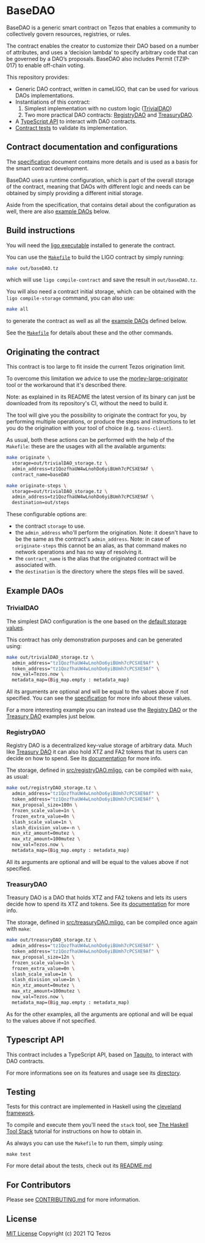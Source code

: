 # BaseDAO

BaseDAO is a generic smart contract on Tezos that enables a community to collectively govern resources, registries, or rules.

The contract enables the creator to customize their DAO based on a number of attributes, and uses a ‘decision lambda’ to specify arbitrary code that can be governed by a DAO’s proposals.
BaseDAO also includes Permit (TZIP-017) to enable off-chain voting.

This repository provides:
* Generic DAO contract, written in cameLIGO, that can be used for various DAOs implementations.
* Instantiations of this contract:
  1. Simplest implementation with no custom logic ([TrivialDAO](#trivialdao))
  2. Two more practical DAO contracts: [RegistryDAO](#registrydao) and [TreasuryDAO](#treasurydao).
* A [TypeScript API](#typescript-api) to interact with DAO contracts.
* [Contract tests](#testing) to validate its implementation.

## Contract documentation and configurations

The [specification](docs/specification.md) document contains more details and is used as a basis for the smart contract development.

BaseDAO uses a runtime configuration, which is part of the overall storage of the
contract, meaning that DAOs with different logic and needs can be obtained by
simply providing a different initial storage.

Aside from the specification, that contains detail about the configuration as
well, there are also [example DAOs](#example-daos) below.

## Build instructions

You will need the [ligo executable](https://ligolang.org/docs/intro/installation) installed to generate the contract.

You can use the [`Makefile`](./Makefile) to build the LIGO contract by simply running:
```sh
make out/baseDAO.tz
```
which will use `ligo compile-contract` and save the result in `out/baseDAO.tz`.

You will also need a contract initial storage, which can be obtained with the
`ligo compile-storage` command, you can also use:
```sh
make all
```
to generate the contract as well as all the [example DAOs](#example-daos)
defined below.

See the [`Makefile`](./Makefile) for details about these and the other commands.

## Originating the contract

This contract is too large to fit inside the current Tezos origination limit.

To overcome this limitation we advice to use the [morley-large-originator](https://gitlab.com/morley-framework/morley/-/tree/master/code/morley-large-originator)
tool or the workaround that it's described there.

Note: as explained in its README the latest version of its binary can just be
downloaded from its repository's CI, without the need to build it.

The tool will give you the possibility to originate the contract for you, by performing
multiple operations, or produce the steps and instructions to let you do the
origination with your tool of choice (e.g. `tezos-client`).

As usual, both these actions can be performed with the help of the `Makefile`:
these are the usages with all the available arguments:
```sh
make originate \
  storage=out/trivialDAO_storage.tz \
  admin_address=tz1QozfhaUW4wLnohDo6yiBUmh7cPCSXE9Af \
  contract_name=baseDAO
```

```sh
make originate-steps \
  storage=out/trivialDAO_storage.tz \
  admin_address=tz1QozfhaUW4wLnohDo6yiBUmh7cPCSXE9Af \
  destination=out/steps
```

These configurable options are:
- the contract `storage` to use.
- the `admin_address` who'll perform the origination.
  Note: it doesn't have to be the same as the contract's `admin_address`.
  Note: in case of `originate-steps` this cannot be an alias, as that command
  makes no network operations and has no way of resolving it.
- the `contract_name` is the alias that the originated contract will be associated with.
- the `destination` is the directory where the steps files will be saved.

## Example DAOs

### TrivialDAO

The simplest DAO configuration is the one based on the
[default storage values](src/defaults.mligo).

This contract has only demonstration purposes and can be generated using:
```sh
make out/trivialDAO_storage.tz \
  admin_address="tz1QozfhaUW4wLnohDo6yiBUmh7cPCSXE9Af" \
  token_address="tz1QozfhaUW4wLnohDo6yiBUmh7cPCSXE9Af" \
  now_val=Tezos.now \
  metadata_map=(Big_map.empty : metadata_map)
```

All its arguments are optional and will be equal to the values above if not
specified.
You can see the [specification](docs/specification.md) for more info about these
values.

For a more interesting example you can instead use the [Registry DAO](#registrydao)
or the [Treasury DAO](#treasurydao) examples just below.

### RegistryDAO

Registry DAO is a decentralized key-value storage of arbitrary data.
Much like [Treasury DAO](#treasurydao) it can also hold XTZ and FA2 tokens that
its users can decide on how to spend.
See its [documentation](docs/registry.md) for more info.

The storage, defined in [src/registryDAO.mligo](src/registryDAO.mligo), can be
compiled with `make`, as usual:
```sh
make out/registryDAO_storage.tz \
  admin_address="tz1QozfhaUW4wLnohDo6yiBUmh7cPCSXE9Af" \
  token_address="tz1QozfhaUW4wLnohDo6yiBUmh7cPCSXE9Af" \
  max_proposal_size=100n \
  frozen_scale_value=1n \
  frozen_extra_value=0n \
  slash_scale_value=1n \
  slash_division_value=-n \
  min_xtz_amount=0mutez \
  max_xtz_amount=100mutez \
  now_val=Tezos.now \
  metadata_map=(Big_map.empty : metadata_map)
```

All its arguments are optional and will be equal to the values above if not
specified.

### TreasuryDAO

Treasury DAO is a DAO that holds XTZ and FA2 tokens and lets its users decide
how to spend its XTZ and tokens.
See its [documentation](docs/treasury.md) for more info.

The storage, defined in [src/treasuryDAO.mligo](src/treasuryDAO.mligo), can be
compiled once again with `make`:
```sh
make out/treasuryDAO_storage.tz \
  admin_address="tz1QozfhaUW4wLnohDo6yiBUmh7cPCSXE9Af" \
  token_address="tz1QozfhaUW4wLnohDo6yiBUmh7cPCSXE9Af" \
  max_proposal_size=12n \
  frozen_scale_value=1n \
  frozen_extra_value=0n \
  slash_scale_value=1n \
  slash_division_value=1n \
  min_xtz_amount=0mutez \
  max_xtz_amount=100mutez \
  now_val=Tezos.now \
  metadata_map=(Big_map.empty : metadata_map)
```

As for the other examples, all the arguments are optional and will be equal to
the values above if not specified.

## Typescript API

This contract includes a TypeScript API, based on [Taquito](https://tezostaquito.io/),
to interact with DAO contracts.

For more informations see on its features and usage see its [directory](./typescript).

## Testing

Tests for this contract are implemented in Haskell using the [cleveland framework](https://gitlab.com/morley-framework/morley/-/tree/master/code/cleveland).

To compile and execute them you'll need the `stack` tool, see
[The Haskell Tool Stack](https://docs.haskellstack.org/en/stable/README/) tutorial
for instructions on how to obtain in.

As always you can use the `Makefile` to run them, simply using:
```
make test
```

For more detail about the tests, check out its [README.md](./haskell/test/)

## For Contributors

Please see [CONTRIBUTING.md](.github/CONTRIBUTING.md) for more information.

## License

[MIT License](./LICENSES/LicenseRef-MIT-TQ.txt) Copyright (c) 2021 TQ Tezos
